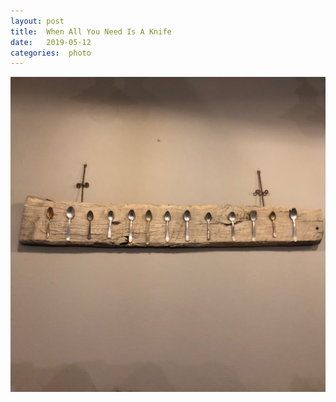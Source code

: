 ```yaml
---
layout: post
title:  When All You Need Is A Knife 
date:   2019-05-12 
categories:  photo 
---
```


![](/images/IMG_1586.JPG)

